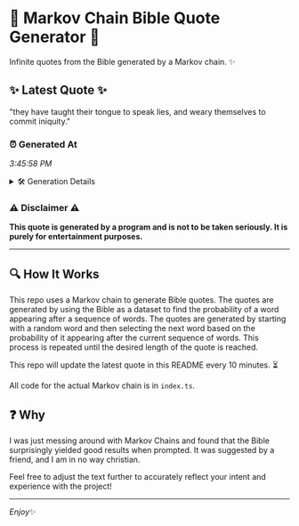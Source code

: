 # 📖 Markov Chain Bible Quote Generator 📖

Infinite quotes from the Bible generated by a Markov chain. ✨

## ✨ Latest Quote ✨
"they have taught their tongue to speak lies, and weary themselves to commit iniquity."

### ⏰ Generated At
*3:45:58 PM*

<details>
    <summary>🛠️ Generation Details</summary>
    <p>
        <strong>🌱 Seed:</strong> they<br>
        <strong>🔄 Iterations:</strong> 13<br>
        <strong>📜 Context History:</strong><br>[ they ]: have<br>[ they, have ]: taught<br>[ they, have, taught ]: their<br>[ they, have, taught, their ]: tongue<br>[ they, have, taught, their, tongue ]: to<br>[ they, have, taught, their, tongue, to ]: speak<br>[ have, taught, their, tongue, to, speak ]: lies,<br>[ taught, their, tongue, to, speak, lies, ]: and<br>[ their, tongue, to, speak, lies,, and ]: weary<br>[ tongue, to, speak, lies,, and, weary ]: themselves<br>[ to, speak, lies,, and, weary, themselves ]: to<br>[ speak, lies,, and, weary, themselves, to ]: commit<br>[ lies,, and, weary, themselves, to, commit ]: iniquity.<br>
    </p>
</details>

### ⚠️ Disclaimer ⚠️
**This quote is generated by a program and is not to be taken seriously. It is purely for entertainment purposes.**

---

## 🔍 How It Works

This repo uses a Markov chain to generate Bible quotes. The quotes are generated by using the Bible as a dataset to find the probability of a word appearing after a sequence of words. The quotes are generated by starting with a random word and then selecting the next word based on the probability of it appearing after the current sequence of words. This process is repeated until the desired length of the quote is reached.

This repo will update the latest quote in this README every 10 minutes. ⏳

All code for the actual Markov chain is in `index.ts`.

## ❓ Why

I was just messing around with Markov Chains and found that the Bible surprisingly yielded good results when prompted. 
It was suggested by a friend, and I am in no way christian.

Feel free to adjust the text further to accurately reflect your intent and experience with the project!

---

*Enjoy*✨

